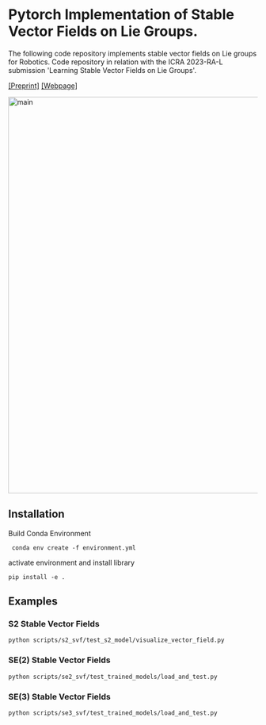 # Pytorch Implementation of Stable Vector Fields on Lie Groups.
The following code repository implements stable vector fields on Lie groups for Robotics.
Code repository in relation with the ICRA 2023-RA-L submission 'Learning Stable Vector Fields
on Lie Groups'.

[[Preprint]](https://arxiv.org/pdf/2110.11774.pdf)
[[Webpage]](https://sites.google.com/view/svf-on-lie-groups/?pli=1)

<img src="figures/main.gif" alt="main" style="width:800px;"/>

## Installation

Build Conda Environment

```angular2html
 conda env create -f environment.yml
```

activate environment and install library

```
pip install -e .
```

## Examples

### S2 Stable Vector Fields
```angular2html
python scripts/s2_svf/test_s2_model/visualize_vector_field.py
```
### SE(2) Stable Vector Fields
```angular2html
python scripts/se2_svf/test_trained_models/load_and_test.py
```
### SE(3) Stable Vector Fields
```angular2html
python scripts/se3_svf/test_trained_models/load_and_test.py
```
